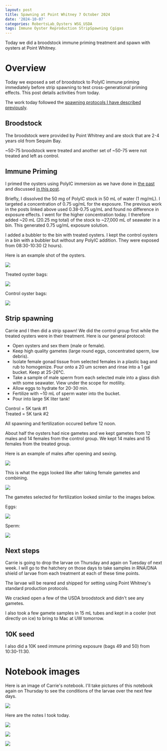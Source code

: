 ```yaml
---
layout: post
title: Spawning at Point Whitney 7 October 2024
date: '2024-10-07'
categories: RobertsLab_Oysters WSG_USDA
tags: Immune Oyster Reproduction StripSpawning Cgigas
---
```


Today we did a broodstock immune priming treatment and spawn with oysters at Point Whitney.  

# Overview 

Today we exposed a set of broodstock to PolyIC immune priming immediately before strip spawning to test cross-generational priming effects. This post details activities from today.  

The work today followed the [spawning protocols I have described previously](https://ahuffmyer.github.io/ASH_Putnam_Lab_Notebook/Spawning-at-Point-Whitney-June-13-2024/).  

## Broodstock 

The broodstock were provided by Point Whitney and are stock that are 2-4 years old from Sequim Bay.  

~50-75 broodstock were treated and another set of ~50-75 were not treated and left as control.  

## Immune Priming  

I primed the oysters using PolyIC immersion as we have done in [the past](https://ahuffmyer.github.io/ASH_Putnam_Lab_Notebook/Point-Whitney-Field-Day-July-15-2024/) and discussed [in this post](https://ahuffmyer.github.io/ASH_Putnam_Lab_Notebook/PolyIC-Immune-Priming-Protocols/).  

Briefly, I dissolved the 50 mg of PolyIC stock in 50 mL of water (1 mg/mL). I targeted a concentration of 0.75 ug/mL for the exposure. The previous work in the posts linked above used 0.38-0.75 ug/mL and found no difference in exposure effects. I went for the higher concentration today. I therefore added ~20 mL (20.25 mg total) of the stock to ~27,000 mL of seawater in a bin. This generated 0.75 ug/mL exposure solution.  

I added a bubbler to the bin with treated oysters. I kept the control oysters in a bin with a bubbler but without any PolyIC addition. They were exposed from 08:30-10:30 (2 hours).  

Here is an example shot of the oysters.  

![](https://github.com/AHuffmyer/ASH_Putnam_Lab_Notebook/blob/master/images/NotebookImages/oysters/wsg_usda/20241007/pic1.jpeg?raw=true) 

Treated oyster bags:  

![](https://github.com/AHuffmyer/ASH_Putnam_Lab_Notebook/blob/master/images/NotebookImages/oysters/wsg_usda/20241007/pic2.jpeg?raw=true) 

Control oyster bags:  

![](https://github.com/AHuffmyer/ASH_Putnam_Lab_Notebook/blob/master/images/NotebookImages/oysters/wsg_usda/20241007/pic3.jpeg?raw=true) 

## Strip spawning    

Carrie and I then did a strip spawn! We did the control group first while the treated oysters were in their treatment. Here is our general protocol:  

- Open oysters and sex them (male or female).  
- Keep high quality gametes (large round eggs, concentrated sperm, low debris). 
- Isolate female gonad tissue from selected females in a plastic bag and rub to homogenize. Pour onto a 20 um screen and rinse into a 1 gal bucket. Keep at 25-26°C.  
- Take a sample of male sperm from each selected male into a glass dish with some seawater. View under the scope for motility. 
- Allow eggs to hydrate for 20-30 min. 
- Fertilize with ~10 mL of sperm water into the bucket. 
- Pour into large 5K liter tank! 

Control = 5K tank #1  
Treated = 5K tank #2  

All spawning and fertilization occured before 12 noon.  

About half the oysters had nice gametes and we kept gametes from 12 males and 14 females from the control group. We kept 14 males and 15 females from the treated group.  

Here is an example of males after opening and sexing.  

![](https://github.com/AHuffmyer/ASH_Putnam_Lab_Notebook/blob/master/images/NotebookImages/oysters/wsg_usda/20241007/pic4.jpeg?raw=true) 

This is what the eggs looked like after taking female gametes and combining.  

![](https://github.com/AHuffmyer/ASH_Putnam_Lab_Notebook/blob/master/images/NotebookImages/oysters/wsg_usda/20241007/pic5.jpeg?raw=true)  

The gametes selected for fertilization looked similar to the images below.  

Eggs:  

![](https://github.com/AHuffmyer/ASH_Putnam_Lab_Notebook/blob/master/images/NotebookImages/oysters/wsg_usda/20241007/pic6.jpeg?raw=true) 

Sperm:  

![](https://github.com/AHuffmyer/ASH_Putnam_Lab_Notebook/blob/master/images/NotebookImages/oysters/wsg_usda/20241007/pic7.jpeg?raw=true) 

## Next steps 

Carrie is going to drop the larvae on Thursday and again on Tuesday of next week. I will go to the hatchery on those days to take samples in RNA/DNA shield of larvae from each treatment at each of these time points.  

The larvae will be reared and shipped for setting using Point Whitney's standard production protocols.   

We cracked open a few of the USDA broodstock and didn't see any gametes.  

I also took a few gamete samples in 15 mL tubes and kept in a cooler (not directly on ice) to bring to Mac at UW tomorrow.  

## 10K seed 

I also did a 10K seed immune priming exposure (bags 49 and 50) from 10:30-11:30.  

# Notebook images 

Here is an image of Carrie's notebook. I'll take pictures of this notebook again on Thursday to see the conditions of the larvae over the next few days.    

![](https://github.com/AHuffmyer/ASH_Putnam_Lab_Notebook/blob/master/images/NotebookImages/oysters/wsg_usda/20241007/nb1.jpeg?raw=true)   

Here are the notes I took today.   

![](https://github.com/AHuffmyer/ASH_Putnam_Lab_Notebook/blob/master/images/NotebookImages/oysters/wsg_usda/20241007/nb2.jpeg?raw=true)   

![](https://github.com/AHuffmyer/ASH_Putnam_Lab_Notebook/blob/master/images/NotebookImages/oysters/wsg_usda/20241007/nb3.jpeg?raw=true)   

![](https://github.com/AHuffmyer/ASH_Putnam_Lab_Notebook/blob/master/images/NotebookImages/oysters/wsg_usda/20241007/nb4.jpeg?raw=true)   
